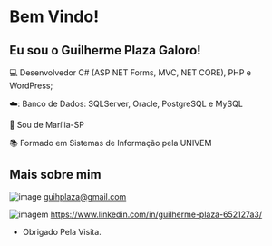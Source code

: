 # Bem Vindo!

 

## Eu sou o Guilherme Plaza Galoro!

 

:computer: Desenvolvedor C# (ASP NET Forms, MVC, NET CORE), PHP e WordPress;

☁️: Banco de Dados: SQLServer, Oracle, PostgreSQL e MySQL

:house_with_garden: Sou de Marília-SP

:books: Formado em Sistemas de Informação pela UNIVEM
 

## Mais sobre mim

![image](https://img.shields.io/badge/Gmail-D14836?style=for-the-badge&logo=gmail&logoColor=white)
 guihplaza@gmail.com

![imagem](https://img.shields.io/badge/LinkedIn-0077B5?style=for-the-badge&logo=linkedin&logoColor=white)
https://www.linkedin.com/in/guilherme-plaza-652127a3/


- Obrigado Pela Visita.

